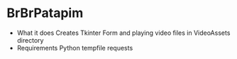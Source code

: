 # BrBrPatapim

- What it does
  Creates Tkinter Form and playing video files in VideoAssets directory 
- Requirements
  Python
  tempfile
  requests
